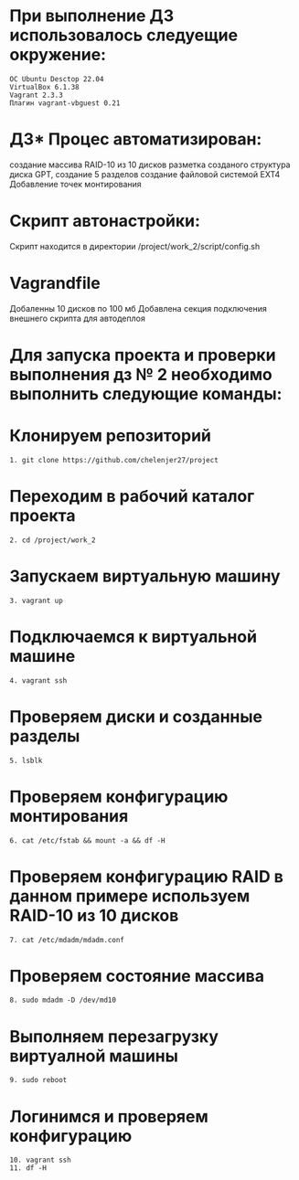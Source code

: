 # При выполнение ДЗ использовалось следуещие окружение: 
    ОС Ubuntu Desctop 22.04
    VirtualBox 6.1.38
    Vagrant 2.3.3
    Плагин vagrant-vbguest 0.21
# ДЗ* Процес автоматизирован: 
  создание массива RAID-10 из 10 дисков
  разметка созданого структура диска  GPT,
  создание 5 разделов
  создание файловой системой EXT4
  Добавление точек монтирования 
# Скрипт автонастройки:
  Скрипт находится в директории /project/work_2/script/config.sh
# Vagrandfile
  Добаленны 10 дисков по 100 мб
  Добавлена секция подключения внешнего скрипта для автодеплоя
# Для запуска проекта и проверки выполнения дз № 2 необходимо выполнить следующие команды:
# Клонируем репозиторий
    1. git clone https://github.com/chelenjer27/project 
# Переходим в рабочий каталог проекта
    2. cd /project/work_2 
# Запускаем виртуальную машину
    3. vagrant up
# Подключаемся к виртуальной машине
    4. vagrant ssh
# Проверяем диски и созданные разделы
    5. lsblk
# Проверяем конфигурацию монтирования
    6. cat /etc/fstab && mount -a && df -H
# Проверяем конфигурацию RAID в данном примере используем RAID-10 из 10 дисков
    7. cat /etc/mdadm/mdadm.conf
# Проверяем состояние массива
    8. sudo mdadm -D /dev/md10
# Выполняем перезагрузку виртуалной машины
    9. sudo reboot
# Логинимся и проверяем конфигурацию
    10. vagrant ssh
    11. df -H 
